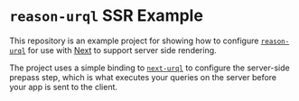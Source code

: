 # `reason-urql` SSR Example

This repository is an example project for showing how to configure [`reason-urql`](https://github.com/FormidableLabs/reason-urql) for use with [Next](https://nextjs.org/) to support server side rendering.

The project uses a simple binding to [`next-urql`](https://github.com/FormidableLabs/next-urql) to configure the server-side prepass step, which is what executes your queries on the server before your app is sent to the client.
